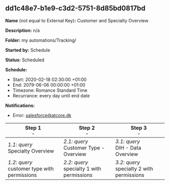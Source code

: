 ## dd1c48e7-b1e9-c3d2-5751-8d85bd0817bd

**Name** (not equal to External Key)**:** Customer and Specialty Overview

**Description:** n/a

**Folder:** my automations/Tracking/

**Started by:** Schedule

**Status:** Scheduled

**Schedule:**

* Start: 2020-02-18 02:30:00 +01:00
* End: 2079-06-06 00:00:00 +01:00
* Timezone: Romance Standard Time
* Recurrance: every day until end date

**Notifications:**

* Error: salesforce@atcore.dk

| Step 1<br>_<small>-</small>_ | Step 2<br>_<small>-</small>_ | Step 3<br>_<small>-</small>_ |
| --- | --- | --- |
| _1.1: query_<br>Specialty Overview | _2.1: query_<br>Customer Type - Overview | _3.1: query_<br>DIH - Data Overview |
| _1.2: query_<br>customer type with permissions | _2.2: query_<br>specialty 1 with permissions | _3.2: query_<br>specialty 2 with permissions |
